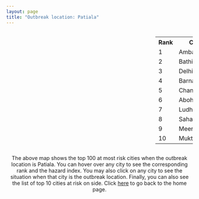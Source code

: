 ```yaml
---
layout: page
title: "Outbreak location: Patiala"
---
```

<div style="width: 100%; overflow: auto;">
<div style="width: 75%; float: left;">
<div id="mapid">
<script src="https://buda-magenta.github.io/hazard_map/load_map.js"></script>

<script>
var marker_outbreak = L.marker([30.209087, 76.339872],{"autoPan": true}).addTo(map); marker_outbreak.bindTooltip("Patiala").openTooltip();

var circle_1 = L.circle([30.384367, 76.770421], {"pane": "markerPane", "color": "red", "fill": true, "fillOpacity": 0.2, "fillRule": "evenodd", "lineCap": "round", "lineJoin": "round", "opacity": 1.0, "radius": 156115, "stroke": true, "weight": 3}).addTo(map);
circle_1.bindTooltip("Ambala<br>rank: 1<br>hazard index: 0.156115")
circle_1.bindPopup('<a href="https://buda-magenta.github.io/hazard_map/Ambala">Ambala</a>')

var circle_2 = L.circle([30.179115, 75.047102], {"pane": "markerPane", "color": "red", "fill": true, "fillOpacity": 0.2, "fillRule": "evenodd", "lineCap": "round", "lineJoin": "round", "opacity": 1.0, "radius": 55472, "stroke": true, "weight": 3}).addTo(map);
circle_2.bindTooltip("Bathinda<br>rank: 2<br>hazard index: 0.055473")
circle_2.bindPopup('<a href="https://buda-magenta.github.io/hazard_map/Bathinda">Bathinda</a>')

var circle_3 = L.circle([28.651718, 77.221939], {"pane": "markerPane", "color": "red", "fill": true, "fillOpacity": 0.2, "fillRule": "evenodd", "lineCap": "round", "lineJoin": "round", "opacity": 1.0, "radius": 44948, "stroke": true, "weight": 3}).addTo(map);
circle_3.bindTooltip("Delhi<br>rank: 3<br>hazard index: 0.044948")
circle_3.bindPopup('<a href="https://buda-magenta.github.io/hazard_map/Delhi">Delhi</a>')

var circle_4 = L.circle([30.370469, 75.504017], {"pane": "markerPane", "color": "red", "fill": true, "fillOpacity": 0.2, "fillRule": "evenodd", "lineCap": "round", "lineJoin": "round", "opacity": 1.0, "radius": 22296, "stroke": true, "weight": 3}).addTo(map);
circle_4.bindTooltip("Barnala<br>rank: 4<br>hazard index: 0.022297")
circle_4.bindPopup('<a href="https://buda-magenta.github.io/hazard_map/Barnala">Barnala</a>')

var circle_5 = L.circle([30.733442, 76.779714], {"pane": "markerPane", "color": "red", "fill": true, "fillOpacity": 0.2, "fillRule": "evenodd", "lineCap": "round", "lineJoin": "round", "opacity": 1.0, "radius": 14406, "stroke": true, "weight": 3}).addTo(map);
circle_5.bindTooltip("Chandigarh<br>rank: 5<br>hazard index: 0.014407")
circle_5.bindPopup('<a href="https://buda-magenta.github.io/hazard_map/Chandigarh">Chandigarh</a>')

var circle_6 = L.circle([30.145054, 74.195660], {"pane": "markerPane", "color": "red", "fill": true, "fillOpacity": 0.2, "fillRule": "evenodd", "lineCap": "round", "lineJoin": "round", "opacity": 1.0, "radius": 7691, "stroke": true, "weight": 3}).addTo(map);
circle_6.bindTooltip("Abohar<br>rank: 6<br>hazard index: 0.007692")
circle_6.bindPopup('<a href="https://buda-magenta.github.io/hazard_map/Abohar">Abohar</a>')

var circle_7 = L.circle([30.909016, 75.851601], {"pane": "markerPane", "color": "red", "fill": true, "fillOpacity": 0.2, "fillRule": "evenodd", "lineCap": "round", "lineJoin": "round", "opacity": 1.0, "radius": 7253, "stroke": true, "weight": 3}).addTo(map);
circle_7.bindTooltip("Ludhiana<br>rank: 7<br>hazard index: 0.007254")
circle_7.bindPopup('<a href="https://buda-magenta.github.io/hazard_map/Ludhiana">Ludhiana</a>')

var circle_8 = L.circle([29.988077, 77.508130], {"pane": "markerPane", "color": "red", "fill": true, "fillOpacity": 0.2, "fillRule": "evenodd", "lineCap": "round", "lineJoin": "round", "opacity": 1.0, "radius": 5233, "stroke": true, "weight": 3}).addTo(map);
circle_8.bindTooltip("Saharanpur<br>rank: 8<br>hazard index: 0.005234")
circle_8.bindPopup('<a href="https://buda-magenta.github.io/hazard_map/Saharanpur">Saharanpur</a>')

var circle_9 = L.circle([29.000653, 77.768229], {"pane": "markerPane", "color": "red", "fill": true, "fillOpacity": 0.2, "fillRule": "evenodd", "lineCap": "round", "lineJoin": "round", "opacity": 1.0, "radius": 4780, "stroke": true, "weight": 3}).addTo(map);
circle_9.bindTooltip("Meerut<br>rank: 9<br>hazard index: 0.004780")
circle_9.bindPopup('<a href="https://buda-magenta.github.io/hazard_map/Meerut">Meerut</a>')

var circle_10 = L.circle([30.283140, 74.522997], {"pane": "markerPane", "color": "red", "fill": true, "fillOpacity": 0.2, "fillRule": "evenodd", "lineCap": "round", "lineJoin": "round", "opacity": 1.0, "radius": 4626, "stroke": true, "weight": 3}).addTo(map);
circle_10.bindTooltip("Muktsar<br>rank: 10<br>hazard index: 0.004627")
circle_10.bindPopup('<a href="https://buda-magenta.github.io/hazard_map/Muktsar">Muktsar</a>')

var circle_11 = L.circle([31.292011, 75.568058], {"pane": "markerPane", "color": "red", "fill": true, "fillOpacity": 0.2, "fillRule": "evenodd", "lineCap": "round", "lineJoin": "round", "opacity": 1.0, "radius": 3875, "stroke": true, "weight": 3}).addTo(map);
circle_11.bindTooltip("Jalandhar<br>rank: 11<br>hazard index: 0.003875")
circle_11.bindPopup('<a href="https://buda-magenta.github.io/hazard_map/Jalandhar">Jalandhar</a>')

var circle_12 = L.circle([29.583333, 75.083333], {"pane": "markerPane", "color": "red", "fill": true, "fillOpacity": 0.2, "fillRule": "evenodd", "lineCap": "round", "lineJoin": "round", "opacity": 1.0, "radius": 3020, "stroke": true, "weight": 3}).addTo(map);
circle_12.bindTooltip("Sirsa<br>rank: 12<br>hazard index: 0.003021")
circle_12.bindPopup('<a href="https://buda-magenta.github.io/hazard_map/Sirsa">Sirsa</a>')

var circle_13 = L.circle([30.885100, 74.660141], {"pane": "markerPane", "color": "red", "fill": true, "fillOpacity": 0.2, "fillRule": "evenodd", "lineCap": "round", "lineJoin": "round", "opacity": 1.0, "radius": 2811, "stroke": true, "weight": 3}).addTo(map);
circle_13.bindTooltip("Firozpur<br>rank: 13<br>hazard index: 0.002812")
circle_13.bindPopup('<a href="https://buda-magenta.github.io/hazard_map/Firozpur">Firozpur</a>')

var circle_14 = L.circle([23.749721, 91.876635], {"pane": "markerPane", "color": "red", "fill": true, "fillOpacity": 0.2, "fillRule": "evenodd", "lineCap": "round", "lineJoin": "round", "opacity": 1.0, "radius": 2653, "stroke": true, "weight": 3}).addTo(map);
circle_14.bindTooltip("Ganganagar<br>rank: 14<br>hazard index: 0.002653")
circle_14.bindPopup('<a href="https://buda-magenta.github.io/hazard_map/Ganganagar">Ganganagar</a>')

var circle_15 = L.circle([31.608574, 75.846442], {"pane": "markerPane", "color": "red", "fill": true, "fillOpacity": 0.2, "fillRule": "evenodd", "lineCap": "round", "lineJoin": "round", "opacity": 1.0, "radius": 2535, "stroke": true, "weight": 3}).addTo(map);
circle_15.bindTooltip("Hoshiarpur<br>rank: 15<br>hazard index: 0.002536")
circle_15.bindPopup('<a href="https://buda-magenta.github.io/hazard_map/Hoshiarpur">Hoshiarpur</a>')

var circle_16 = L.circle([31.104153, 77.170973], {"pane": "markerPane", "color": "red", "fill": true, "fillOpacity": 0.2, "fillRule": "evenodd", "lineCap": "round", "lineJoin": "round", "opacity": 1.0, "radius": 2357, "stroke": true, "weight": 3}).addTo(map);
circle_16.bindTooltip("Shimla<br>rank: 16<br>hazard index: 0.002358")
circle_16.bindPopup('<a href="https://buda-magenta.github.io/hazard_map/Shimla">Shimla</a>')

var circle_17 = L.circle([29.367200, 74.298364], {"pane": "markerPane", "color": "red", "fill": true, "fillOpacity": 0.2, "fillRule": "evenodd", "lineCap": "round", "lineJoin": "round", "opacity": 1.0, "radius": 2336, "stroke": true, "weight": 3}).addTo(map);
circle_17.bindTooltip("Hanumangarh<br>rank: 17<br>hazard index: 0.002336")
circle_17.bindPopup('<a href="https://buda-magenta.github.io/hazard_map/Hanumangarh">Hanumangarh</a>')

var circle_18 = L.circle([30.325565, 78.043681], {"pane": "markerPane", "color": "red", "fill": true, "fillOpacity": 0.2, "fillRule": "evenodd", "lineCap": "round", "lineJoin": "round", "opacity": 1.0, "radius": 2112, "stroke": true, "weight": 3}).addTo(map);
circle_18.bindTooltip("Dehradun<br>rank: 18<br>hazard index: 0.002112")
circle_18.bindPopup('<a href="https://buda-magenta.github.io/hazard_map/Dehradun">Dehradun</a>')

var circle_19 = L.circle([30.783987, 75.160574], {"pane": "markerPane", "color": "red", "fill": true, "fillOpacity": 0.2, "fillRule": "evenodd", "lineCap": "round", "lineJoin": "round", "opacity": 1.0, "radius": 2027, "stroke": true, "weight": 3}).addTo(map);
circle_19.bindTooltip("Moga<br>rank: 19<br>hazard index: 0.002027")
circle_19.bindPopup('<a href="https://buda-magenta.github.io/hazard_map/Moga">Moga</a>')

var circle_20 = L.circle([28.733400, 77.298600], {"pane": "markerPane", "color": "red", "fill": true, "fillOpacity": 0.2, "fillRule": "evenodd", "lineCap": "round", "lineJoin": "round", "opacity": 1.0, "radius": 1870, "stroke": true, "weight": 3}).addTo(map);
circle_20.bindTooltip("Loni<br>rank: 20<br>hazard index: 0.001871")
circle_20.bindPopup('<a href="https://buda-magenta.github.io/hazard_map/Loni">Loni</a>')

var circle_21 = L.circle([29.938447, 78.145298], {"pane": "markerPane", "color": "red", "fill": true, "fillOpacity": 0.2, "fillRule": "evenodd", "lineCap": "round", "lineJoin": "round", "opacity": 1.0, "radius": 1787, "stroke": true, "weight": 3}).addTo(map);
circle_21.bindTooltip("Haridwar<br>rank: 21<br>hazard index: 0.001788")
circle_21.bindPopup('<a href="https://buda-magenta.github.io/hazard_map/Haridwar">Haridwar</a>')

var circle_22 = L.circle([26.296772, 73.035143], {"pane": "markerPane", "color": "red", "fill": true, "fillOpacity": 0.2, "fillRule": "evenodd", "lineCap": "round", "lineJoin": "round", "opacity": 1.0, "radius": 1733, "stroke": true, "weight": 3}).addTo(map);
circle_22.bindTooltip("Jodhpur<br>rank: 22<br>hazard index: 0.001733")
circle_22.bindPopup('<a href="https://buda-magenta.github.io/hazard_map/Jodhpur">Jodhpur</a>')

var circle_23 = L.circle([30.129326, 77.245483], {"pane": "markerPane", "color": "red", "fill": true, "fillOpacity": 0.2, "fillRule": "evenodd", "lineCap": "round", "lineJoin": "round", "opacity": 1.0, "radius": 1672, "stroke": true, "weight": 3}).addTo(map);
circle_23.bindTooltip("Jagadhri<br>rank: 23<br>hazard index: 0.001673")
circle_23.bindPopup('<a href="https://buda-magenta.github.io/hazard_map/Jagadhri">Jagadhri</a>')

var circle_24 = L.circle([30.883006, 75.869732], {"pane": "markerPane", "color": "red", "fill": true, "fillOpacity": 0.2, "fillRule": "evenodd", "lineCap": "round", "lineJoin": "round", "opacity": 1.0, "radius": 1654, "stroke": true, "weight": 3}).addTo(map);
circle_24.bindTooltip("S.A.S. Nagar<br>rank: 24<br>hazard index: 0.001655")
circle_24.bindPopup('<a href="https://buda-magenta.github.io/hazard_map/S.A.S._Nagar">S.A.S. Nagar</a>')

var circle_25 = L.circle([28.901090, 76.580194], {"pane": "markerPane", "color": "red", "fill": true, "fillOpacity": 0.2, "fillRule": "evenodd", "lineCap": "round", "lineJoin": "round", "opacity": 1.0, "radius": 1564, "stroke": true, "weight": 3}).addTo(map);
circle_25.bindTooltip("Rohtak<br>rank: 25<br>hazard index: 0.001565")
circle_25.bindPopup('<a href="https://buda-magenta.github.io/hazard_map/Rohtak">Rohtak</a>')

var circle_26 = L.circle([30.533129, 75.880760], {"pane": "markerPane", "color": "red", "fill": true, "fillOpacity": 0.2, "fillRule": "evenodd", "lineCap": "round", "lineJoin": "round", "opacity": 1.0, "radius": 1527, "stroke": true, "weight": 3}).addTo(map);
circle_26.bindTooltip("Malerkotla<br>rank: 26<br>hazard index: 0.001527")
circle_26.bindPopup('<a href="https://buda-magenta.github.io/hazard_map/Malerkotla">Malerkotla</a>')

var circle_27 = L.circle([31.385241, 75.305523], {"pane": "markerPane", "color": "red", "fill": true, "fillOpacity": 0.2, "fillRule": "evenodd", "lineCap": "round", "lineJoin": "round", "opacity": 1.0, "radius": 1468, "stroke": true, "weight": 3}).addTo(map);
circle_27.bindTooltip("Kapurthala<br>rank: 27<br>hazard index: 0.001468")
circle_27.bindPopup('<a href="https://buda-magenta.github.io/hazard_map/Kapurthala">Kapurthala</a>')

var circle_28 = L.circle([29.448006, 77.740685], {"pane": "markerPane", "color": "red", "fill": true, "fillOpacity": 0.2, "fillRule": "evenodd", "lineCap": "round", "lineJoin": "round", "opacity": 1.0, "radius": 1391, "stroke": true, "weight": 3}).addTo(map);
circle_28.bindTooltip("Muzaffarnagar<br>rank: 28<br>hazard index: 0.001391")
circle_28.bindPopup('<a href="https://buda-magenta.github.io/hazard_map/Muzaffarnagar">Muzaffarnagar</a>')

var circle_29 = L.circle([29.391275, 76.977168], {"pane": "markerPane", "color": "red", "fill": true, "fillOpacity": 0.2, "fillRule": "evenodd", "lineCap": "round", "lineJoin": "round", "opacity": 1.0, "radius": 1119, "stroke": true, "weight": 3}).addTo(map);
circle_29.bindTooltip("Panipat<br>rank: 29<br>hazard index: 0.001119")
circle_29.bindPopup('<a href="https://buda-magenta.github.io/hazard_map/Panipat">Panipat</a>')

var circle_30 = L.circle([28.015929, 73.317137], {"pane": "markerPane", "color": "red", "fill": true, "fillOpacity": 0.2, "fillRule": "evenodd", "lineCap": "round", "lineJoin": "round", "opacity": 1.0, "radius": 1086, "stroke": true, "weight": 3}).addTo(map);
circle_30.bindTooltip("Bikaner<br>rank: 30<br>hazard index: 0.001086")
circle_30.bindPopup('<a href="https://buda-magenta.github.io/hazard_map/Bikaner">Bikaner</a>')

var circle_31 = L.circle([29.003314, 77.016732], {"pane": "markerPane", "color": "red", "fill": true, "fillOpacity": 0.2, "fillRule": "evenodd", "lineCap": "round", "lineJoin": "round", "opacity": 1.0, "radius": 1054, "stroke": true, "weight": 3}).addTo(map);
circle_31.bindTooltip("Sonipat<br>rank: 31<br>hazard index: 0.001054")
circle_31.bindPopup('<a href="https://buda-magenta.github.io/hazard_map/Sonipat">Sonipat</a>')

var circle_32 = L.circle([30.211200, 77.286390], {"pane": "markerPane", "color": "red", "fill": true, "fillOpacity": 0.2, "fillRule": "evenodd", "lineCap": "round", "lineJoin": "round", "opacity": 1.0, "radius": 1008, "stroke": true, "weight": 3}).addTo(map);
circle_32.bindTooltip("Yamunanagar<br>rank: 32<br>hazard index: 0.001008")
circle_32.bindPopup('<a href="https://buda-magenta.github.io/hazard_map/Yamunanagar">Yamunanagar</a>')

var circle_33 = L.circle([29.680327, 76.989625], {"pane": "markerPane", "color": "red", "fill": true, "fillOpacity": 0.2, "fillRule": "evenodd", "lineCap": "round", "lineJoin": "round", "opacity": 1.0, "radius": 989, "stroke": true, "weight": 3}).addTo(map);
circle_33.bindTooltip("Karnal<br>rank: 33<br>hazard index: 0.000990")
circle_33.bindPopup('<a href="https://buda-magenta.github.io/hazard_map/Karnal">Karnal</a>')

var circle_34 = L.circle([29.869350, 77.890212], {"pane": "markerPane", "color": "red", "fill": true, "fillOpacity": 0.2, "fillRule": "evenodd", "lineCap": "round", "lineJoin": "round", "opacity": 1.0, "radius": 933, "stroke": true, "weight": 3}).addTo(map);
circle_34.bindTooltip("Roorkee<br>rank: 34<br>hazard index: 0.000934")
circle_34.bindPopup('<a href="https://buda-magenta.github.io/hazard_map/Roorkee">Roorkee</a>')

var circle_35 = L.circle([29.168807, 75.746110], {"pane": "markerPane", "color": "red", "fill": true, "fillOpacity": 0.2, "fillRule": "evenodd", "lineCap": "round", "lineJoin": "round", "opacity": 1.0, "radius": 914, "stroke": true, "weight": 3}).addTo(map);
circle_35.bindTooltip("Hisar<br>rank: 35<br>hazard index: 0.000915")
circle_35.bindPopup('<a href="https://buda-magenta.github.io/hazard_map/Hisar">Hisar</a>')

var circle_36 = L.circle([26.460914, 80.321759], {"pane": "markerPane", "color": "red", "fill": true, "fillOpacity": 0.2, "fillRule": "evenodd", "lineCap": "round", "lineJoin": "round", "opacity": 1.0, "radius": 856, "stroke": true, "weight": 3}).addTo(map);
circle_36.bindTooltip("Kanpur<br>rank: 36<br>hazard index: 0.000856")
circle_36.bindPopup('<a href="https://buda-magenta.github.io/hazard_map/Kanpur">Kanpur</a>')

var circle_37 = L.circle([31.634308, 74.873679], {"pane": "markerPane", "color": "red", "fill": true, "fillOpacity": 0.2, "fillRule": "evenodd", "lineCap": "round", "lineJoin": "round", "opacity": 1.0, "radius": 782, "stroke": true, "weight": 3}).addTo(map);
circle_37.bindTooltip("Amritsar<br>rank: 37<br>hazard index: 0.000783")
circle_37.bindPopup('<a href="https://buda-magenta.github.io/hazard_map/Amritsar">Amritsar</a>')

var circle_38 = L.circle([19.075990, 72.877393], {"pane": "markerPane", "color": "red", "fill": true, "fillOpacity": 0.2, "fillRule": "evenodd", "lineCap": "round", "lineJoin": "round", "opacity": 1.0, "radius": 771, "stroke": true, "weight": 3}).addTo(map);
circle_38.bindTooltip("Mumbai<br>rank: 38<br>hazard index: 0.000772")
circle_38.bindPopup('<a href="https://buda-magenta.github.io/hazard_map/Mumbai">Mumbai</a>')

var circle_39 = L.circle([28.793170, 76.139128], {"pane": "markerPane", "color": "red", "fill": true, "fillOpacity": 0.2, "fillRule": "evenodd", "lineCap": "round", "lineJoin": "round", "opacity": 1.0, "radius": 762, "stroke": true, "weight": 3}).addTo(map);
circle_39.bindTooltip("Bhiwani<br>rank: 39<br>hazard index: 0.000763")
circle_39.bindPopup('<a href="https://buda-magenta.github.io/hazard_map/Bhiwani">Bhiwani</a>')

var circle_40 = L.circle([28.660965, 76.834676], {"pane": "markerPane", "color": "red", "fill": true, "fillOpacity": 0.2, "fillRule": "evenodd", "lineCap": "round", "lineJoin": "round", "opacity": 1.0, "radius": 690, "stroke": true, "weight": 3}).addTo(map);
circle_40.bindTooltip("Bahadurgarh<br>rank: 40<br>hazard index: 0.000690")
circle_40.bindPopup('<a href="https://buda-magenta.github.io/hazard_map/Bahadurgarh">Bahadurgarh</a>')

var circle_41 = L.circle([28.753900, 77.399900], {"pane": "markerPane", "color": "red", "fill": true, "fillOpacity": 0.2, "fillRule": "evenodd", "lineCap": "round", "lineJoin": "round", "opacity": 1.0, "radius": 658, "stroke": true, "weight": 3}).addTo(map);
circle_41.bindTooltip("Khora<br>rank: 41<br>hazard index: 0.000658")
circle_41.bindPopup('<a href="https://buda-magenta.github.io/hazard_map/Khora">Khora</a>')

var circle_42 = L.circle([29.301826, 76.338471], {"pane": "markerPane", "color": "red", "fill": true, "fillOpacity": 0.2, "fillRule": "evenodd", "lineCap": "round", "lineJoin": "round", "opacity": 1.0, "radius": 638, "stroke": true, "weight": 3}).addTo(map);
circle_42.bindTooltip("Jind<br>rank: 42<br>hazard index: 0.000638")
circle_42.bindPopup('<a href="https://buda-magenta.github.io/hazard_map/Jind">Jind</a>')

var circle_43 = L.circle([28.428262, 77.002700], {"pane": "markerPane", "color": "red", "fill": true, "fillOpacity": 0.2, "fillRule": "evenodd", "lineCap": "round", "lineJoin": "round", "opacity": 1.0, "radius": 635, "stroke": true, "weight": 3}).addTo(map);
circle_43.bindTooltip("Gurgaon<br>rank: 43<br>hazard index: 0.000635")
circle_43.bindPopup('<a href="https://buda-magenta.github.io/hazard_map/Gurgaon">Gurgaon</a>')

var circle_44 = L.circle([26.838100, 80.934600], {"pane": "markerPane", "color": "red", "fill": true, "fillOpacity": 0.2, "fillRule": "evenodd", "lineCap": "round", "lineJoin": "round", "opacity": 1.0, "radius": 588, "stroke": true, "weight": 3}).addTo(map);
circle_44.bindTooltip("Lucknow<br>rank: 44<br>hazard index: 0.000588")
circle_44.bindPopup('<a href="https://buda-magenta.github.io/hazard_map/Lucknow">Lucknow</a>')

var circle_45 = L.circle([28.402979, 77.310384], {"pane": "markerPane", "color": "red", "fill": true, "fillOpacity": 0.2, "fillRule": "evenodd", "lineCap": "round", "lineJoin": "round", "opacity": 1.0, "radius": 583, "stroke": true, "weight": 3}).addTo(map);
circle_45.bindTooltip("Faridabad<br>rank: 45<br>hazard index: 0.000583")
circle_45.bindPopup('<a href="https://buda-magenta.github.io/hazard_map/Faridabad">Faridabad</a>')

var circle_46 = L.circle([29.993040, 76.829223], {"pane": "markerPane", "color": "red", "fill": true, "fillOpacity": 0.2, "fillRule": "evenodd", "lineCap": "round", "lineJoin": "round", "opacity": 1.0, "radius": 576, "stroke": true, "weight": 3}).addTo(map);
circle_46.bindTooltip("Thanesar<br>rank: 46<br>hazard index: 0.000576")
circle_46.bindPopup('<a href="https://buda-magenta.github.io/hazard_map/Thanesar">Thanesar</a>')

var circle_47 = L.circle([29.822821, 76.378310], {"pane": "markerPane", "color": "red", "fill": true, "fillOpacity": 0.2, "fillRule": "evenodd", "lineCap": "round", "lineJoin": "round", "opacity": 1.0, "radius": 541, "stroke": true, "weight": 3}).addTo(map);
circle_47.bindTooltip("Kaithal<br>rank: 47<br>hazard index: 0.000542")
circle_47.bindPopup('<a href="https://buda-magenta.github.io/hazard_map/Kaithal">Kaithal</a>')

var circle_48 = L.circle([28.651718, 77.221939], {"pane": "markerPane", "color": "red", "fill": true, "fillOpacity": 0.2, "fillRule": "evenodd", "lineCap": "round", "lineJoin": "round", "opacity": 1.0, "radius": 500, "stroke": true, "weight": 3}).addTo(map);
circle_48.bindTooltip("Dehri<br>rank: 48<br>hazard index: 0.000501")
circle_48.bindPopup('<a href="https://buda-magenta.github.io/hazard_map/Dehri">Dehri</a>')

var circle_49 = L.circle([25.531031, 78.652689], {"pane": "markerPane", "color": "red", "fill": true, "fillOpacity": 0.2, "fillRule": "evenodd", "lineCap": "round", "lineJoin": "round", "opacity": 1.0, "radius": 480, "stroke": true, "weight": 3}).addTo(map);
circle_49.bindTooltip("Jhansi<br>rank: 49<br>hazard index: 0.000480")
circle_49.bindPopup('<a href="https://buda-magenta.github.io/hazard_map/Jhansi">Jhansi</a>')

var circle_50 = L.circle([28.826162, 77.541656], {"pane": "markerPane", "color": "red", "fill": true, "fillOpacity": 0.2, "fillRule": "evenodd", "lineCap": "round", "lineJoin": "round", "opacity": 1.0, "radius": 458, "stroke": true, "weight": 3}).addTo(map);
circle_50.bindTooltip("Modinagar<br>rank: 50<br>hazard index: 0.000459")
circle_50.bindPopup('<a href="https://buda-magenta.github.io/hazard_map/Modinagar">Modinagar</a>')

var circle_51 = L.circle([29.500882, 77.348383], {"pane": "markerPane", "color": "red", "fill": true, "fillOpacity": 0.2, "fillRule": "evenodd", "lineCap": "round", "lineJoin": "round", "opacity": 1.0, "radius": 418, "stroke": true, "weight": 3}).addTo(map);
circle_51.bindTooltip("Shamli<br>rank: 51<br>hazard index: 0.000418")
circle_51.bindPopup('<a href="https://buda-magenta.github.io/hazard_map/Shamli">Shamli</a>')

var circle_52 = L.circle([12.979120, 77.591300], {"pane": "markerPane", "color": "red", "fill": true, "fillOpacity": 0.2, "fillRule": "evenodd", "lineCap": "round", "lineJoin": "round", "opacity": 1.0, "radius": 406, "stroke": true, "weight": 3}).addTo(map);
circle_52.bindTooltip("Bangalore<br>rank: 52<br>hazard index: 0.000406")
circle_52.bindPopup('<a href="https://buda-magenta.github.io/hazard_map/Bangalore">Bangalore</a>')

var circle_53 = L.circle([28.863842, 78.805778], {"pane": "markerPane", "color": "red", "fill": true, "fillOpacity": 0.2, "fillRule": "evenodd", "lineCap": "round", "lineJoin": "round", "opacity": 1.0, "radius": 405, "stroke": true, "weight": 3}).addTo(map);
circle_53.bindTooltip("Moradabad<br>rank: 53<br>hazard index: 0.000405")
circle_53.bindPopup('<a href="https://buda-magenta.github.io/hazard_map/Moradabad">Moradabad</a>')

var circle_54 = L.circle([29.154148, 77.305954], {"pane": "markerPane", "color": "red", "fill": true, "fillOpacity": 0.2, "fillRule": "evenodd", "lineCap": "round", "lineJoin": "round", "opacity": 1.0, "radius": 392, "stroke": true, "weight": 3}).addTo(map);
circle_54.bindTooltip("Baraut<br>rank: 54<br>hazard index: 0.000392")
circle_54.bindPopup('<a href="https://buda-magenta.github.io/hazard_map/Baraut">Baraut</a>')

var circle_55 = L.circle([22.541418, 88.357691], {"pane": "markerPane", "color": "red", "fill": true, "fillOpacity": 0.2, "fillRule": "evenodd", "lineCap": "round", "lineJoin": "round", "opacity": 1.0, "radius": 342, "stroke": true, "weight": 3}).addTo(map);
circle_55.bindTooltip("Kolkata<br>rank: 55<br>hazard index: 0.000343")
circle_55.bindPopup('<a href="https://buda-magenta.github.io/hazard_map/Kolkata">Kolkata</a>')

var circle_56 = L.circle([25.609324, 85.123525], {"pane": "markerPane", "color": "red", "fill": true, "fillOpacity": 0.2, "fillRule": "evenodd", "lineCap": "round", "lineJoin": "round", "opacity": 1.0, "radius": 291, "stroke": true, "weight": 3}).addTo(map);
circle_56.bindTooltip("Patna<br>rank: 56<br>hazard index: 0.000292")
circle_56.bindPopup('<a href="https://buda-magenta.github.io/hazard_map/Patna">Patna</a>')

var circle_57 = L.circle([23.021624, 72.579707], {"pane": "markerPane", "color": "red", "fill": true, "fillOpacity": 0.2, "fillRule": "evenodd", "lineCap": "round", "lineJoin": "round", "opacity": 1.0, "radius": 291, "stroke": true, "weight": 3}).addTo(map);
circle_57.bindTooltip("Ahmedabad<br>rank: 57<br>hazard index: 0.000292")
circle_57.bindPopup('<a href="https://buda-magenta.github.io/hazard_map/Ahmedabad">Ahmedabad</a>')

var circle_58 = L.circle([27.175255, 78.009816], {"pane": "markerPane", "color": "red", "fill": true, "fillOpacity": 0.2, "fillRule": "evenodd", "lineCap": "round", "lineJoin": "round", "opacity": 1.0, "radius": 284, "stroke": true, "weight": 3}).addTo(map);
circle_58.bindTooltip("Agra<br>rank: 58<br>hazard index: 0.000284")
circle_58.bindPopup('<a href="https://buda-magenta.github.io/hazard_map/Agra">Agra</a>')

var circle_59 = L.circle([17.388786, 78.461065], {"pane": "markerPane", "color": "red", "fill": true, "fillOpacity": 0.2, "fillRule": "evenodd", "lineCap": "round", "lineJoin": "round", "opacity": 1.0, "radius": 284, "stroke": true, "weight": 3}).addTo(map);
circle_59.bindTooltip("Hyderabad<br>rank: 59<br>hazard index: 0.000284")
circle_59.bindPopup('<a href="https://buda-magenta.github.io/hazard_map/Hyderabad">Hyderabad</a>')

var circle_60 = L.circle([26.915458, 75.818982], {"pane": "markerPane", "color": "red", "fill": true, "fillOpacity": 0.2, "fillRule": "evenodd", "lineCap": "round", "lineJoin": "round", "opacity": 1.0, "radius": 275, "stroke": true, "weight": 3}).addTo(map);
circle_60.bindTooltip("Jaipur<br>rank: 60<br>hazard index: 0.000276")
circle_60.bindPopup('<a href="https://buda-magenta.github.io/hazard_map/Jaipur">Jaipur</a>')

var circle_61 = L.circle([27.876990, 78.137290], {"pane": "markerPane", "color": "red", "fill": true, "fillOpacity": 0.2, "fillRule": "evenodd", "lineCap": "round", "lineJoin": "round", "opacity": 1.0, "radius": 260, "stroke": true, "weight": 3}).addTo(map);
circle_61.bindTooltip("Aligarh<br>rank: 61<br>hazard index: 0.000260")
circle_61.bindPopup('<a href="https://buda-magenta.github.io/hazard_map/Aligarh">Aligarh</a>')

var circle_62 = L.circle([13.083694, 80.270186], {"pane": "markerPane", "color": "red", "fill": true, "fillOpacity": 0.2, "fillRule": "evenodd", "lineCap": "round", "lineJoin": "round", "opacity": 1.0, "radius": 247, "stroke": true, "weight": 3}).addTo(map);
circle_62.bindTooltip("Chennai<br>rank: 62<br>hazard index: 0.000248")
circle_62.bindPopup('<a href="https://buda-magenta.github.io/hazard_map/Chennai">Chennai</a>')

var circle_63 = L.circle([18.521428, 73.854454], {"pane": "markerPane", "color": "red", "fill": true, "fillOpacity": 0.2, "fillRule": "evenodd", "lineCap": "round", "lineJoin": "round", "opacity": 1.0, "radius": 241, "stroke": true, "weight": 3}).addTo(map);
circle_63.bindTooltip("Pune<br>rank: 63<br>hazard index: 0.000242")
circle_63.bindPopup('<a href="https://buda-magenta.github.io/hazard_map/Pune">Pune</a>')

var circle_64 = L.circle([32.718561, 74.858092], {"pane": "markerPane", "color": "red", "fill": true, "fillOpacity": 0.2, "fillRule": "evenodd", "lineCap": "round", "lineJoin": "round", "opacity": 1.0, "radius": 229, "stroke": true, "weight": 3}).addTo(map);
circle_64.bindTooltip("Jammu<br>rank: 64<br>hazard index: 0.000230")
circle_64.bindPopup('<a href="https://buda-magenta.github.io/hazard_map/Jammu">Jammu</a>')

var circle_65 = L.circle([23.831238, 91.282382], {"pane": "markerPane", "color": "red", "fill": true, "fillOpacity": 0.2, "fillRule": "evenodd", "lineCap": "round", "lineJoin": "round", "opacity": 1.0, "radius": 227, "stroke": true, "weight": 3}).addTo(map);
circle_65.bindTooltip("Agartala<br>rank: 65<br>hazard index: 0.000228")
circle_65.bindPopup('<a href="https://buda-magenta.github.io/hazard_map/Agartala">Agartala</a>')

var circle_66 = L.circle([25.438130, 81.833800], {"pane": "markerPane", "color": "red", "fill": true, "fillOpacity": 0.2, "fillRule": "evenodd", "lineCap": "round", "lineJoin": "round", "opacity": 1.0, "radius": 207, "stroke": true, "weight": 3}).addTo(map);
circle_66.bindTooltip("Allahabad<br>rank: 66<br>hazard index: 0.000208")
circle_66.bindPopup('<a href="https://buda-magenta.github.io/hazard_map/Allahabad">Allahabad</a>')

var circle_67 = L.circle([28.457876, 79.405571], {"pane": "markerPane", "color": "red", "fill": true, "fillOpacity": 0.2, "fillRule": "evenodd", "lineCap": "round", "lineJoin": "round", "opacity": 1.0, "radius": 169, "stroke": true, "weight": 3}).addTo(map);
circle_67.bindTooltip("Bareilly<br>rank: 67<br>hazard index: 0.000169")
circle_67.bindPopup('<a href="https://buda-magenta.github.io/hazard_map/Bareilly">Bareilly</a>')

var circle_68 = L.circle([27.060786, 74.176675], {"pane": "markerPane", "color": "red", "fill": true, "fillOpacity": 0.2, "fillRule": "evenodd", "lineCap": "round", "lineJoin": "round", "opacity": 1.0, "radius": 168, "stroke": true, "weight": 3}).addTo(map);
circle_68.bindTooltip("Nagaur<br>rank: 68<br>hazard index: 0.000169")
circle_68.bindPopup('<a href="https://buda-magenta.github.io/hazard_map/Nagaur">Nagaur</a>')

var circle_69 = L.circle([23.743524, 92.738291], {"pane": "markerPane", "color": "red", "fill": true, "fillOpacity": 0.2, "fillRule": "evenodd", "lineCap": "round", "lineJoin": "round", "opacity": 1.0, "radius": 166, "stroke": true, "weight": 3}).addTo(map);
circle_69.bindTooltip("Aizawl<br>rank: 69<br>hazard index: 0.000166")
circle_69.bindPopup('<a href="https://buda-magenta.github.io/hazard_map/Aizawl">Aizawl</a>')

var circle_70 = L.circle([25.335649, 83.007629], {"pane": "markerPane", "color": "red", "fill": true, "fillOpacity": 0.2, "fillRule": "evenodd", "lineCap": "round", "lineJoin": "round", "opacity": 1.0, "radius": 161, "stroke": true, "weight": 3}).addTo(map);
circle_70.bindTooltip("Varanasi<br>rank: 70<br>hazard index: 0.000161")
circle_70.bindPopup('<a href="https://buda-magenta.github.io/hazard_map/Varanasi">Varanasi</a>')

var circle_71 = L.circle([15.398403, 73.812918], {"pane": "markerPane", "color": "red", "fill": true, "fillOpacity": 0.2, "fillRule": "evenodd", "lineCap": "round", "lineJoin": "round", "opacity": 1.0, "radius": 144, "stroke": true, "weight": 3}).addTo(map);
circle_71.bindTooltip("Vasco Da Gama<br>rank: 71<br>hazard index: 0.000144")
circle_71.bindPopup('<a href="https://buda-magenta.github.io/hazard_map/Vasco_Da_Gama">Vasco Da Gama</a>')

var circle_72 = L.circle([26.180598, 91.753943], {"pane": "markerPane", "color": "red", "fill": true, "fillOpacity": 0.2, "fillRule": "evenodd", "lineCap": "round", "lineJoin": "round", "opacity": 1.0, "radius": 141, "stroke": true, "weight": 3}).addTo(map);
circle_72.bindTooltip("Guwahati<br>rank: 72<br>hazard index: 0.000142")
circle_72.bindPopup('<a href="https://buda-magenta.github.io/hazard_map/Guwahati">Guwahati</a>')

var circle_73 = L.circle([28.740613, 77.835426], {"pane": "markerPane", "color": "red", "fill": true, "fillOpacity": 0.2, "fillRule": "evenodd", "lineCap": "round", "lineJoin": "round", "opacity": 1.0, "radius": 132, "stroke": true, "weight": 3}).addTo(map);
circle_73.bindTooltip("Hapur<br>rank: 73<br>hazard index: 0.000132")
circle_73.bindPopup('<a href="https://buda-magenta.github.io/hazard_map/Hapur">Hapur</a>')

var circle_74 = L.circle([28.195647, 76.616518], {"pane": "markerPane", "color": "red", "fill": true, "fillOpacity": 0.2, "fillRule": "evenodd", "lineCap": "round", "lineJoin": "round", "opacity": 1.0, "radius": 131, "stroke": true, "weight": 3}).addTo(map);
circle_74.bindTooltip("Rewari<br>rank: 74<br>hazard index: 0.000131")
circle_74.bindPopup('<a href="https://buda-magenta.github.io/hazard_map/Rewari">Rewari</a>')

var circle_75 = L.circle([28.570784, 77.327107], {"pane": "markerPane", "color": "red", "fill": true, "fillOpacity": 0.2, "fillRule": "evenodd", "lineCap": "round", "lineJoin": "round", "opacity": 1.0, "radius": 127, "stroke": true, "weight": 3}).addTo(map);
circle_75.bindTooltip("Noida<br>rank: 75<br>hazard index: 0.000128")
circle_75.bindPopup('<a href="https://buda-magenta.github.io/hazard_map/Noida">Noida</a>')

var circle_76 = L.circle([34.074744, 74.820444], {"pane": "markerPane", "color": "red", "fill": true, "fillOpacity": 0.2, "fillRule": "evenodd", "lineCap": "round", "lineJoin": "round", "opacity": 1.0, "radius": 126, "stroke": true, "weight": 3}).addTo(map);
circle_76.bindTooltip("Srinagar<br>rank: 76<br>hazard index: 0.000126")
circle_76.bindPopup('<a href="https://buda-magenta.github.io/hazard_map/Srinagar">Srinagar</a>')

var circle_77 = L.circle([23.258486, 77.401989], {"pane": "markerPane", "color": "red", "fill": true, "fillOpacity": 0.2, "fillRule": "evenodd", "lineCap": "round", "lineJoin": "round", "opacity": 1.0, "radius": 125, "stroke": true, "weight": 3}).addTo(map);
circle_77.bindTooltip("Bhopal<br>rank: 77<br>hazard index: 0.000125")
circle_77.bindPopup('<a href="https://buda-magenta.github.io/hazard_map/Bhopal">Bhopal</a>')

var circle_78 = L.circle([32.301710, 75.658642], {"pane": "markerPane", "color": "red", "fill": true, "fillOpacity": 0.2, "fillRule": "evenodd", "lineCap": "round", "lineJoin": "round", "opacity": 1.0, "radius": 124, "stroke": true, "weight": 3}).addTo(map);
circle_78.bindTooltip("Pathankot<br>rank: 78<br>hazard index: 0.000125")
circle_78.bindPopup('<a href="https://buda-magenta.github.io/hazard_map/Pathankot">Pathankot</a>')

var circle_79 = L.circle([28.794068, 79.185930], {"pane": "markerPane", "color": "red", "fill": true, "fillOpacity": 0.2, "fillRule": "evenodd", "lineCap": "round", "lineJoin": "round", "opacity": 1.0, "radius": 118, "stroke": true, "weight": 3}).addTo(map);
circle_79.bindTooltip("Rampur<br>rank: 79<br>hazard index: 0.000119")
circle_79.bindPopup('<a href="https://buda-magenta.github.io/hazard_map/Rampur">Rampur</a>')

var circle_80 = L.circle([21.149813, 79.082056], {"pane": "markerPane", "color": "red", "fill": true, "fillOpacity": 0.2, "fillRule": "evenodd", "lineCap": "round", "lineJoin": "round", "opacity": 1.0, "radius": 117, "stroke": true, "weight": 3}).addTo(map);
circle_80.bindTooltip("Nagpur<br>rank: 80<br>hazard index: 0.000118")
circle_80.bindPopup('<a href="https://buda-magenta.github.io/hazard_map/Nagpur">Nagpur</a>')

var circle_81 = L.circle([27.177366, 78.389912], {"pane": "markerPane", "color": "red", "fill": true, "fillOpacity": 0.2, "fillRule": "evenodd", "lineCap": "round", "lineJoin": "round", "opacity": 1.0, "radius": 116, "stroke": true, "weight": 3}).addTo(map);
circle_81.bindTooltip("Firozabad<br>rank: 81<br>hazard index: 0.000117")
circle_81.bindPopup('<a href="https://buda-magenta.github.io/hazard_map/Firozabad">Firozabad</a>')

var circle_82 = L.circle([20.266777, 85.843559], {"pane": "markerPane", "color": "red", "fill": true, "fillOpacity": 0.2, "fillRule": "evenodd", "lineCap": "round", "lineJoin": "round", "opacity": 1.0, "radius": 114, "stroke": true, "weight": 3}).addTo(map);
circle_82.bindTooltip("Bhubaneswar<br>rank: 82<br>hazard index: 0.000114")
circle_82.bindPopup('<a href="https://buda-magenta.github.io/hazard_map/Bhubaneswar">Bhubaneswar</a>')

var circle_83 = L.circle([27.633333, 77.583333], {"pane": "markerPane", "color": "red", "fill": true, "fillOpacity": 0.2, "fillRule": "evenodd", "lineCap": "round", "lineJoin": "round", "opacity": 1.0, "radius": 109, "stroke": true, "weight": 3}).addTo(map);
circle_83.bindTooltip("Mathura<br>rank: 83<br>hazard index: 0.000109")
circle_83.bindPopup('<a href="https://buda-magenta.github.io/hazard_map/Mathura">Mathura</a>')

var circle_84 = L.circle([23.370035, 85.325013], {"pane": "markerPane", "color": "red", "fill": true, "fillOpacity": 0.2, "fillRule": "evenodd", "lineCap": "round", "lineJoin": "round", "opacity": 1.0, "radius": 104, "stroke": true, "weight": 3}).addTo(map);
circle_84.bindTooltip("Ranchi<br>rank: 84<br>hazard index: 0.000104")
circle_84.bindPopup('<a href="https://buda-magenta.github.io/hazard_map/Ranchi">Ranchi</a>')

var circle_85 = L.circle([26.698885, 88.320030], {"pane": "markerPane", "color": "red", "fill": true, "fillOpacity": 0.2, "fillRule": "evenodd", "lineCap": "round", "lineJoin": "round", "opacity": 1.0, "radius": 91, "stroke": true, "weight": 3}).addTo(map);
circle_85.bindTooltip("Bagdogra<br>rank: 85<br>hazard index: 0.000092")
circle_85.bindPopup('<a href="https://buda-magenta.github.io/hazard_map/Bagdogra">Bagdogra</a>')

var circle_86 = L.circle([22.720362, 75.868200], {"pane": "markerPane", "color": "red", "fill": true, "fillOpacity": 0.2, "fillRule": "evenodd", "lineCap": "round", "lineJoin": "round", "opacity": 1.0, "radius": 86, "stroke": true, "weight": 3}).addTo(map);
circle_86.bindTooltip("Indore<br>rank: 86<br>hazard index: 0.000087")
circle_86.bindPopup('<a href="https://buda-magenta.github.io/hazard_map/Indore">Indore</a>')

var circle_87 = L.circle([21.170200, 72.831100], {"pane": "markerPane", "color": "red", "fill": true, "fillOpacity": 0.2, "fillRule": "evenodd", "lineCap": "round", "lineJoin": "round", "opacity": 1.0, "radius": 86, "stroke": true, "weight": 3}).addTo(map);
circle_87.bindTooltip("Surat<br>rank: 87<br>hazard index: 0.000087")
circle_87.bindPopup('<a href="https://buda-magenta.github.io/hazard_map/Surat">Surat</a>')

var circle_88 = L.circle([24.796436, 85.007956], {"pane": "markerPane", "color": "red", "fill": true, "fillOpacity": 0.2, "fillRule": "evenodd", "lineCap": "round", "lineJoin": "round", "opacity": 1.0, "radius": 84, "stroke": true, "weight": 3}).addTo(map);
circle_88.bindTooltip("Gaya<br>rank: 88<br>hazard index: 0.000085")
circle_88.bindPopup('<a href="https://buda-magenta.github.io/hazard_map/Gaya">Gaya</a>')

var circle_89 = L.circle([26.203725, 78.157363], {"pane": "markerPane", "color": "red", "fill": true, "fillOpacity": 0.2, "fillRule": "evenodd", "lineCap": "round", "lineJoin": "round", "opacity": 1.0, "radius": 77, "stroke": true, "weight": 3}).addTo(map);
circle_89.bindTooltip("Gwalior<br>rank: 89<br>hazard index: 0.000077")
circle_89.bindPopup('<a href="https://buda-magenta.github.io/hazard_map/Gwalior">Gwalior</a>')

var circle_90 = L.circle([28.388861, 77.974798], {"pane": "markerPane", "color": "red", "fill": true, "fillOpacity": 0.2, "fillRule": "evenodd", "lineCap": "round", "lineJoin": "round", "opacity": 1.0, "radius": 75, "stroke": true, "weight": 3}).addTo(map);
circle_90.bindTooltip("Bulandshahr<br>rank: 90<br>hazard index: 0.000076")
circle_90.bindPopup('<a href="https://buda-magenta.github.io/hazard_map/Bulandshahr">Bulandshahr</a>')

var circle_91 = L.circle([9.931308, 76.267414], {"pane": "markerPane", "color": "red", "fill": true, "fillOpacity": 0.2, "fillRule": "evenodd", "lineCap": "round", "lineJoin": "round", "opacity": 1.0, "radius": 75, "stroke": true, "weight": 3}).addTo(map);
circle_91.bindTooltip("Kochi<br>rank: 91<br>hazard index: 0.000075")
circle_91.bindPopup('<a href="https://buda-magenta.github.io/hazard_map/Kochi">Kochi</a>')

var circle_92 = L.circle([27.639077, 76.614452], {"pane": "markerPane", "color": "red", "fill": true, "fillOpacity": 0.2, "fillRule": "evenodd", "lineCap": "round", "lineJoin": "round", "opacity": 1.0, "radius": 72, "stroke": true, "weight": 3}).addTo(map);
circle_92.bindTooltip("Alwar<br>rank: 92<br>hazard index: 0.000072")
circle_92.bindPopup('<a href="https://buda-magenta.github.io/hazard_map/Alwar">Alwar</a>')

var circle_93 = L.circle([25.196826, 76.000893], {"pane": "markerPane", "color": "red", "fill": true, "fillOpacity": 0.2, "fillRule": "evenodd", "lineCap": "round", "lineJoin": "round", "opacity": 1.0, "radius": 69, "stroke": true, "weight": 3}).addTo(map);
circle_93.bindTooltip("Kota<br>rank: 93<br>hazard index: 0.000069")
circle_93.bindPopup('<a href="https://buda-magenta.github.io/hazard_map/Kota">Kota</a>')

var circle_94 = L.circle([28.923397, 78.488317], {"pane": "markerPane", "color": "red", "fill": true, "fillOpacity": 0.2, "fillRule": "evenodd", "lineCap": "round", "lineJoin": "round", "opacity": 1.0, "radius": 68, "stroke": true, "weight": 3}).addTo(map);
circle_94.bindTooltip("Amroha<br>rank: 94<br>hazard index: 0.000068")
circle_94.bindPopup('<a href="https://buda-magenta.github.io/hazard_map/Amroha">Amroha</a>')

var circle_95 = L.circle([21.237947, 81.633683], {"pane": "markerPane", "color": "red", "fill": true, "fillOpacity": 0.2, "fillRule": "evenodd", "lineCap": "round", "lineJoin": "round", "opacity": 1.0, "radius": 65, "stroke": true, "weight": 3}).addTo(map);
circle_95.bindTooltip("Raipur<br>rank: 95<br>hazard index: 0.000065")
circle_95.bindPopup('<a href="https://buda-magenta.github.io/hazard_map/Raipur">Raipur</a>')

var circle_96 = L.circle([22.297314, 73.194257], {"pane": "markerPane", "color": "red", "fill": true, "fillOpacity": 0.2, "fillRule": "evenodd", "lineCap": "round", "lineJoin": "round", "opacity": 1.0, "radius": 59, "stroke": true, "weight": 3}).addTo(map);
circle_96.bindTooltip("Vadodara<br>rank: 96<br>hazard index: 0.000060")
circle_96.bindPopup('<a href="https://buda-magenta.github.io/hazard_map/Vadodara">Vadodara</a>')

var circle_97 = L.circle([27.265212, 77.369126], {"pane": "markerPane", "color": "red", "fill": true, "fillOpacity": 0.2, "fillRule": "evenodd", "lineCap": "round", "lineJoin": "round", "opacity": 1.0, "radius": 58, "stroke": true, "weight": 3}).addTo(map);
circle_97.bindTooltip("Bharatpur<br>rank: 97<br>hazard index: 0.000058")
circle_97.bindPopup('<a href="https://buda-magenta.github.io/hazard_map/Bharatpur">Bharatpur</a>')

var circle_98 = L.circle([25.565691, 80.063489], {"pane": "markerPane", "color": "red", "fill": true, "fillOpacity": 0.2, "fillRule": "evenodd", "lineCap": "round", "lineJoin": "round", "opacity": 1.0, "radius": 51, "stroke": true, "weight": 3}).addTo(map);
circle_98.bindTooltip("Khanna<br>rank: 98<br>hazard index: 0.000052")
circle_98.bindPopup('<a href="https://buda-magenta.github.io/hazard_map/Khanna">Khanna</a>')

var circle_99 = L.circle([26.671329, 83.364583], {"pane": "markerPane", "color": "red", "fill": true, "fillOpacity": 0.2, "fillRule": "evenodd", "lineCap": "round", "lineJoin": "round", "opacity": 1.0, "radius": 51, "stroke": true, "weight": 3}).addTo(map);
circle_99.bindTooltip("Gorakhpur<br>rank: 99<br>hazard index: 0.000052")
circle_99.bindPopup('<a href="https://buda-magenta.github.io/hazard_map/Gorakhpur">Gorakhpur</a>')

var circle_100 = L.circle([24.578721, 73.686257], {"pane": "markerPane", "color": "red", "fill": true, "fillOpacity": 0.2, "fillRule": "evenodd", "lineCap": "round", "lineJoin": "round", "opacity": 1.0, "radius": 50, "stroke": true, "weight": 3}).addTo(map);
circle_100.bindTooltip("Udaipur<br>rank: 100<br>hazard index: 0.000050")
circle_100.bindPopup('<a href="https://buda-magenta.github.io/hazard_map/Udaipur">Udaipur</a>')
</script>
</div>
</div>


<div style="width: 20%; float: right;">
<table>
<tr>
<th>Rank</th>
<th>City</th>
</tr>

<tr>
<td>1</td>
<td>Ambala</td>
</tr>

<tr>
<td>2</td>
<td>Bathinda</td>
</tr>

<tr>
<td>3</td>
<td>Delhi</td>
</tr>

<tr>
<td>4</td>
<td>Barnala</td>
</tr>

<tr>
<td>5</td>
<td>Chandigarh</td>
</tr>

<tr>
<td>6</td>
<td>Abohar</td>
</tr>

<tr>
<td>7</td>
<td>Ludhiana</td>
</tr>

<tr>
<td>8</td>
<td>Saharanpur</td>
</tr>

<tr>
<td>9</td>
<td>Meerut</td>
</tr>

<tr>
<td>10</td>
<td>Muktsar</td>
</tr>

</table>
</div>
</div>


<p align="center"> The above map shows the top 100 at most risk cities when the outbreak location is Patiala. You can hover over any city to see the corresponding rank and the hazard index. You may also click on any city to see the situation when that city is the outbreak location. Finally, you can also see the list of top 10 cities at risk on side.  Click <a href="https://buda-magenta.github.io/hazard_map/">here</a> to go back to the home page.
</p>